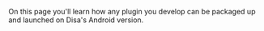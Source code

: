On this page you'll learn how any plugin you develop can be packaged up and launched on Disa's Android version.








